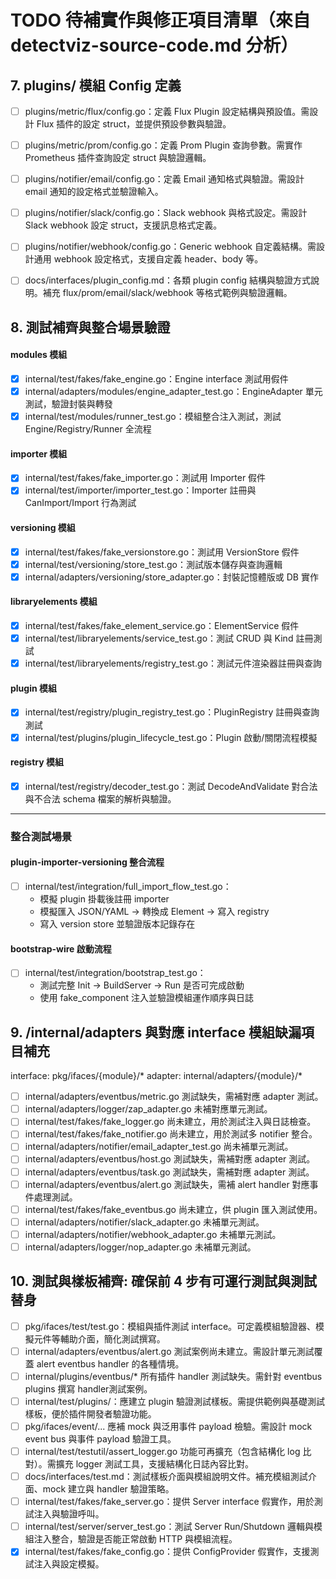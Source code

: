 # TODO 待補實作與修正項目清單（來自 detectviz-source-code.md 分析）


## 7. plugins/ 模組 Config 定義

- [ ] plugins/metric/flux/config.go：定義 Flux Plugin 設定結構與預設值。需設計 Flux 插件的設定 struct，並提供預設參數與驗證。
- [ ] plugins/metric/prom/config.go：定義 Prom Plugin 查詢參數。需實作 Prometheus 插件查詢設定 struct 與驗證邏輯。
- [ ] plugins/notifier/email/config.go：定義 Email 通知格式與驗證。需設計 email 通知的設定格式並驗證輸入。
- [ ] plugins/notifier/slack/config.go：Slack webhook 與格式設定。需設計 Slack webhook 設定 struct，支援訊息格式定義。
- [ ] plugins/notifier/webhook/config.go：Generic webhook 自定義結構。需設計通用 webhook 設定格式，支援自定義 header、body 等。
- [ ] docs/interfaces/plugin_config.md：各類 plugin config 結構與驗證方式說明。補充 flux/prom/email/slack/webhook 等格式範例與驗證邏輯。



## 8. 測試補齊與整合場景驗證

#### modules 模組
- [x] internal/test/fakes/fake_engine.go：Engine interface 測試用假件
- [x] internal/adapters/modules/engine_adapter_test.go：EngineAdapter 單元測試，驗證封裝與轉發
- [x] internal/test/modules/runner_test.go：模組整合注入測試，測試 Engine/Registry/Runner 全流程

#### importer 模組
- [x] internal/test/fakes/fake_importer.go：測試用 Importer 假件
- [x] internal/test/importer/importer_test.go：Importer 註冊與 CanImport/Import 行為測試

#### versioning 模組
- [x] internal/test/fakes/fake_versionstore.go：測試用 VersionStore 假件
- [x] internal/test/versioning/store_test.go：測試版本儲存與查詢邏輯
- [x] internal/adapters/versioning/store_adapter.go：封裝記憶體版或 DB 實作

#### libraryelements 模組
- [x] internal/test/fakes/fake_element_service.go：ElementService 假件
- [x] internal/test/libraryelements/service_test.go：測試 CRUD 與 Kind 註冊測試
- [x] internal/test/libraryelements/registry_test.go：測試元件渲染器註冊與查詢

#### plugin 模組
- [x] internal/test/registry/plugin_registry_test.go：PluginRegistry 註冊與查詢測試
- [x] internal/test/plugins/plugin_lifecycle_test.go：Plugin 啟動/關閉流程模擬

#### registry 模組
- [x] internal/test/registry/decoder_test.go：測試 DecodeAndValidate 對合法與不合法 schema 檔案的解析與驗證。

---

### 整合測試場景

#### plugin-importer-versioning 整合流程
- [ ] internal/test/integration/full_import_flow_test.go：
  - 模擬 plugin 掛載後註冊 importer
  - 模擬匯入 JSON/YAML → 轉換成 Element → 寫入 registry
  - 寫入 version store 並驗證版本記錄存在

#### bootstrap-wire 啟動流程
- [ ] internal/test/integration/bootstrap_test.go：
  - 測試完整 Init → BuildServer → Run 是否可完成啟動
  - 使用 fake_component 注入並驗證模組運作順序與日誌


## 9. /internal/adapters 與對應 interface 模組缺漏項目補充
interface: pkg/ifaces/{module}/*
adapter: internal/adapters/{module}/*

- [ ] internal/adapters/eventbus/metric.go 測試缺失，需補對應 adapter 測試。
- [ ] internal/adapters/logger/zap_adapter.go 未補對應單元測試。
- [ ] internal/test/fakes/fake_logger.go 尚未建立，用於測試注入與日誌檢查。
- [ ] internal/test/fakes/fake_notifier.go 尚未建立，用於測試多 notifier 整合。
- [ ] internal/adapters/notifier/email_adapter_test.go 尚未補單元測試。
- [ ] internal/adapters/eventbus/host.go 測試缺失，需補對應 adapter 測試。
- [ ] internal/adapters/eventbus/task.go 測試缺失，需補對應 adapter 測試。
- [ ] internal/adapters/eventbus/alert.go 測試缺失，需補 alert handler 對應事件處理測試。
- [ ] internal/test/fakes/fake_eventbus.go 尚未建立，供 plugin 匯入測試使用。
- [ ] internal/adapters/notifier/slack_adapter.go 未補單元測試。
- [ ] internal/adapters/notifier/webhook_adapter.go 未補單元測試。
- [ ] internal/adapters/logger/nop_adapter.go 未補單元測試。
 
## 10. 測試與樣板補齊: 確保前 4 步有可運行測試與測試替身
- [ ] pkg/ifaces/test/test.go：模組與插件測試 interface。可定義模組驗證器、模擬元件等輔助介面，簡化測試撰寫。
- [ ] internal/adapters/eventbus/alert.go 測試案例尚未建立。需設計單元測試覆蓋 alert eventbus handler 的各種情境。
- [ ] internal/plugins/eventbus/* 所有插件 handler 測試缺失。需針對 eventbus plugins 撰寫 handler測試案例。
- [ ] internal/test/plugins/：應建立 plugin 驗證測試樣板。需提供範例與基礎測試樣板，便於插件開發者驗證功能。
- [ ] pkg/ifaces/event/... 應補 mock 與泛用事件 payload 檢驗。需設計 mock event bus 與事件 payload 驗證工具。
- [ ] internal/test/testutil/assert_logger.go 功能可再擴充（包含結構化 log 比對）。需擴充 logger 測試工具，支援結構化日誌內容比對。
- [ ] docs/interfaces/test.md：測試樣板介面與模組說明文件。補充模組測試介面、mock 建立與 handler 驗證策略。
- [ ] internal/test/fakes/fake_server.go：提供 Server interface 假實作，用於測試注入與驗證呼叫。
- [ ] internal/test/server/server_test.go：測試 Server Run/Shutdown 邏輯與模組注入整合，驗證是否能正常啟動 HTTP 與模組流程。
- [x] internal/test/fakes/fake_config.go：提供 ConfigProvider 假實作，支援測試注入與設定模擬。
